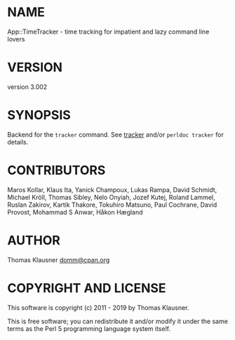 # NAME

App::TimeTracker - time tracking for impatient and lazy command line lovers

# VERSION

version 3.002

# SYNOPSIS

Backend for the `tracker` command. See [tracker](https://metacpan.org/pod/tracker) and/or `perldoc tracker` for details.

# CONTRIBUTORS

Maros Kollar, Klaus Ita, Yanick Champoux, Lukas Rampa, David Schmidt, Michael Kröll, Thomas Sibley, Nelo Onyiah, Jozef Kutej, Roland Lammel, Ruslan Zakirov, Kartik Thakore, Tokuhiro Matsuno, Paul Cochrane, David Provost, Mohammad S Anwar, Håkon Hægland

# AUTHOR

Thomas Klausner <domm@cpan.org>

# COPYRIGHT AND LICENSE

This software is copyright (c) 2011 - 2019 by Thomas Klausner.

This is free software; you can redistribute it and/or modify it under
the same terms as the Perl 5 programming language system itself.
